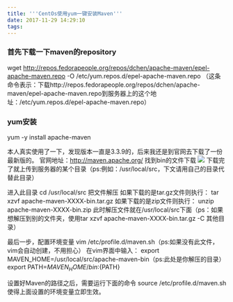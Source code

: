```yaml
---
title: '''CentOs使用yum一键安装Maven'''
date: 2017-11-29 14:29:10
tags:
---
```


### 首先下载一下maven的repository
wget http://repos.fedorapeople.org/repos/dchen/apache-maven/epel-apache-maven.repo -O /etc/yum.repos.d/epel-apache-maven.repo
（这条命令表示：下载http://repos.fedorapeople.org/repos/dchen/apache-maven/epel-apache-maven.repo到服务器上的这个地址：/etc/yum.repos.d/epel-apache-maven.repo）
### yum安装
yum -y install apache-maven


本人真实使用了一下，发现版本一直是3.3.9的，后来我还是到官网去下载了一份最新版的。
官网地址：http://maven.apache.org/
找到bin的文件下载
![](/images/CentOs使用yum一键安装Maven/4.jpg)
下载完了就上传到服务器的某个目录（ps:例如：/usr/local/src，下文请用自己的目录代替此目录）

进入此目录
cd /usr/local/src
把文件解压
如果下载的是tar.gz文件则执行：
tar xzvf apache-maven-XXXX-bin.tar.gz
如果下载的是zip文件则执行：
unzip apache-maven-XXXX-bin.zip
此时解压文件就在/usr/local/src下面（ps：如果想解压到别的文件夹，使用tar xzvf apache-maven-XXXX-bin.tar.gz -C 其他目录）

最后一步，配置环境变量
vim /etc/profile.d/maven.sh（ps:如果没有此文件，vim会自动创建，不用担心）
在vim界面中输入：
export MAVEN_HOME=/usr/local/src/apache-maven-bin（ps:此处是你解压的目录）
export PATH=${MAVEN_HOME}/bin:${PATH}

设置好Maven的路径之后，需要运行下面的命令
source /etc/profile.d/maven.sh
使得上面设置的环境变量立即生效。